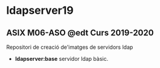 # ldapserver19
## ASIX M06-ASO @edt Curs 2019-2020

Repositori de creació de'imatges de servidors ldap

 * **ldapserver:base**  servidor ldap bàsic.



